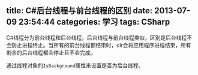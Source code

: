 title: C#后台线程与前台线程的区别
date: 2013-07-09 23:54:44
categories: 学习
tags: CSharp
---

C#线程分为前台线程和后台线程，后台线程与前台线程类似，区别是后台线程不会防止进程终止。当所有的前台线程都结束时，clr会将应用程序进程结束，所有剩余的后台线程都会停止且不会完成。

<!--more-->

通过线程对象的`IsBackground`属性来设置是否为后台线程。